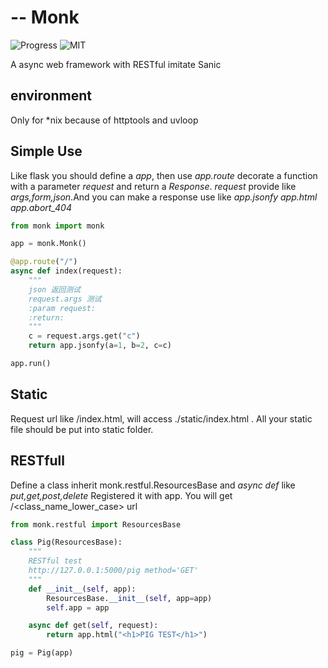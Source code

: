 # -- Monk
 ![Progress](http://progressed.io/bar/28?title=progress)  ![MIT](https://img.shields.io/packagist/l/doctrine/orm.svg)  

 A async web framework with RESTful imitate Sanic

## environment

Only for *nix because of httptools and uvloop

## Simple Use

Like flask you should define a *app*, then use *app.route* decorate a function with a parameter
*request* and return a *Response*. *request* provide like *args,form,json*.And you can make a response
use like *app.jsonfy app.html app.abort_404*

```python
from monk import monk

app = monk.Monk()

@app.route("/")
async def index(request):
    """
    json 返回测试
    request.args 测试
    :param request: 
    :return: 
    """
    c = request.args.get("c")
    return app.jsonfy(a=1, b=2, c=c)

app.run()
```
## Static
Request url like /index.html, will access ./static/index.html .
All your static file should be put into static folder.

## RESTfull 

Define a class inherit monk.restful.ResourcesBase and *async def* like *put,get,post,delete*
Registered it with app. You will get /<class_name_lower_case> url

```python
from monk.restful import ResourcesBase

class Pig(ResourcesBase):
    """
    RESTful test 
    http://127.0.0.1:5000/pig method='GET' 
    """
    def __init__(self, app):
        ResourcesBase.__init__(self, app=app)
        self.app = app

    async def get(self, request):
        return app.html("<h1>PIG TEST</h1>")

pig = Pig(app)

```
